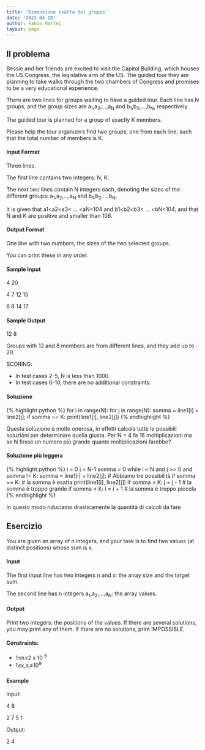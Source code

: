 ```yaml
---
title: 'Dimensione esatta del gruppo'
date: '2023-04-18'
author: Fabio Mattei
layout: page
---
```


## Il problema

Bessie and her friends are excited to visit the Capitol Building, which houses the US Congress, the legislative arm of the US. The guided tour they are planning to take walks through the two chambers of Congress and promises to be a very educational experience.

There are two lines for groups waiting to have a guided tour. Each line has N groups, and the group sizes are a<sub>1</sub>,a<sub>2</sub>,…,a<sub>N</sub> and b<sub>1</sub>,b<sub>2</sub>,…,b<sub>N</sub>, respectively.

The guided tour is planned for a group of exactly K members.

Please help the tour organizers find two groups, one from each line, such that the total number of members is K.

#### Input Format

Three lines.

The first line contains two integers: N, K.

The next two lines contain N integers each, denoting the sizes of the different groups:
a<sub>1</sub>,a<sub>2</sub>,…,a<sub>N</sub> and b<sub>1</sub>,b<sub>2</sub>,…,b<sub>N</sub>.

It is given that a1<a2<a3< … <aN<104 and b1<b2<b3< … <bN<104, and that N and K are positive and smaller than 106.

#### Output Format

One line with two numbers, the sizes of the two selected groups. 

You can print these in any order.

#### Sample Input

4 20

4 7 12 15

6 8 14 17

#### Sample Output

12 8

Groups with 12 and 8 members are from different lines, and they add up to 20.

SCORING:
* In test cases 2-5, N is less than 1000.
* In test cases 6-10, there are no additional constraints.

#### Soluzione 

{% highlight python %}
for i in range(N):
	for j in range(N):
		somma = line1[i] + line2[j];
		if somma == K:
			print(line1[i], line2[j])
{% endhighlight %}

Questa soluzione è molto onerosa, in effetti calcola tutte le possibili soluzioni per determinare quella giusta. Per N = 4 fa 16 moltiplicazioni ma se N fosse un numero più grande quante moltiplicazioni farebbe?

#### Soluzione più leggera

{% highlight python %}
i = 0
j = N-1
somma = 0
while i < N and j >= 0 and somma != K:
	somma = line1[i] + line2[j];
	# Abbiamo tre possibilità
	if somma == K: # la somma è esatta
	    print(line1[i], line2[j])
	if somma > K: 
	    j = j - 1 # la somma è troppo grande
	if somma < K: 
	    i = i + 1 # la somma è troppo piccola
{% endhighlight %}

In questo modo riduciamo drasticamente la quantità di calcoli da fare


## Esercizio

You are given an array of n integers, and your task is to find two values (at distinct positions) whose sum is x.

#### Input

The first input line has two integers n and x: the array size and the target sum.

The second line has n integers a<sub>1</sub>,a<sub>2</sub>,…,a<sub>N</sub>: the array values.

#### Output

Print two integers: the positions of the values. If there are several solutions, you may print any of them. If there are no solutions, print IMPOSSIBLE.

#### Constraints: 

* 1≤n≤2 x 10 <sup>5</sup>
* 1≤x,a<sub>i</sub>≤10<sup>9</sup>

#### Example

Input:

4 8

2 7 5 1

Output:

2 4
